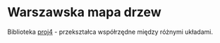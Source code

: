 # Warszawska mapa drzew

Biblioteka [proj4](https://github.com/proj4js/proj4js) - przekształca współrzędne między różnymi układami.
